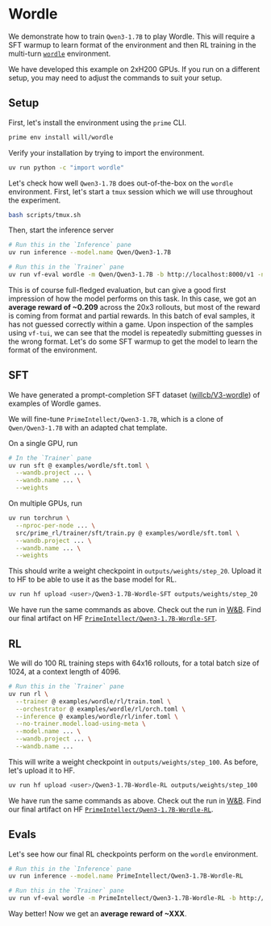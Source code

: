 # Wordle

We demonstrate how to train `Qwen3-1.7B` to play Wordle. This will require a SFT warmup to learn format of the environment and then RL training in the multi-turn [`wordle`](https://app.primeintellect.ai/dashboard/environments/primeintellect/wordle) environment.

We have developed this example on 2xH200 GPUs. If you run on a different setup, you may need to adjust the commands to suit your setup.

## Setup

First, let's install the environment using the `prime` CLI.

```bash
prime env install will/wordle
```

Verify your installation by trying to import the environment.

```bash
uv run python -c "import wordle"
```

Let's check how well `Qwen3-1.7B` does out-of-the-box on the `wordle` environment. First, let's start a `tmux` session which we will use throughout the experiment.

```bash
bash scripts/tmux.sh
```

Then, start the inference server

```bash
# Run this in the `Inference` pane
uv run inference --model.name Qwen/Qwen3-1.7B
```

```bash
# Run this in the `Trainer` pane
uv run vf-eval wordle -m Qwen/Qwen3-1.7B -b http://localhost:8000/v1 -n 20 --max-tokens 1024
```

This is of course full-fledged evaluation, but can give a good first impression of how the model performs on this task. In this case, we got an **average reward of ~0.209** across the 20x3 rollouts, but most of the reward is coming from format and partial rewards. In this batch of eval samples, it has not guessed correctly within a game. Upon inspection of the samples using `vf-tui`, we can see that the model is repeatedly submitting guesses in the wrong format. Let's do some SFT warmup to get the model to learn the format of the environment.

## SFT

We have generated a prompt-completion SFT dataset ([willcb/V3-wordle](https://huggingface.co/willcb/V3-wordle)) of examples of Wordle games.

We will fine-tune `PrimeIntellect/Qwen3-1.7B`, which is a clone of `Qwen/Qwen3-1.7B` with an adapted chat template. 

On a single GPU, run

```bash
# In the `Trainer` pane
uv run sft @ examples/wordle/sft.toml \
  --wandb.project ... \
  --wandb.name ... \
  --weights
```

On multiple GPUs, run

```bash
uv run torchrun \
  --nproc-per-node ... \
  src/prime_rl/trainer/sft/train.py @ examples/wordle/sft.toml \
  --wandb.project ... \
  --wandb.name ... \
  --weights
```

This should write a weight checkpoint in `outputs/weights/step_20`. Upload it to HF to be able to use it as the base model for RL.

```bash
uv run hf upload <user>/Qwen3-1.7B-Wordle-SFT outputs/weights/step_20
```

We have run the same commands as above. Check out the run in [W&B](https://wandb.ai/primeintellect/examples?nw=h8yesgpmst). Find our final artifact on HF [`PrimeIntellect/Qwen3-1.7B-Wordle-SFT`](https://huggingface.co/PrimeIntellect/Qwen3-1.7B-Wordle-SFT).

## RL

We will do 100 RL training steps with 64x16 rollouts, for a total batch size of 1024, at a context length of 4096.

```bash
# Run this in the `Trainer` pane
uv run rl \
  --trainer @ examples/wordle/rl/train.toml \
  --orchestrator @ examples/wordle/rl/orch.toml \
  --inference @ examples/wordle/rl/infer.toml \
  --no-trainer.model.load-using-meta \
  --model.name ... \
  --wandb.project ... \
  --wandb.name ...
```

This will write a weight checkpoint in `outputs/weights/step_100`. As before, let's upload it to HF.

```bash
uv run hf upload <user>/Qwen3-1.7B-Wordle-RL outputs/weights/step_100
```

We have run the same commands as above. Check out the run in [W&B](). Find our final artifact on HF [`PrimeIntellect/Qwen3-1.7B-Wordle-RL`](https://huggingface.co/PrimeIntellect/Qwen3-1.7B-Wordle-RL).

## Evals

Let's see how our final RL checkpoints perform on the `wordle` environment.

```bash
# Run this in the `Inference` pane
uv run inference --model.name PrimeIntellect/Qwen3-1.7B-Wordle-RL
```

```bash
# Run this in the `Trainer` pane
uv run vf-eval wordle -m PrimeIntellect/Qwen3-1.7B-Wordle-RL -b http://localhost:8000/v1 -n 20 --max-tokens 1024
```

Way better! Now we get an **average reward of ~XXX**.